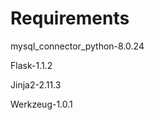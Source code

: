 <h1>Requirements</h1>
<p>mysql_connector_python-8.0.24</p>
<p>Flask-1.1.2</p>
<p>Jinja2-2.11.3</p>
<p>Werkzeug-1.0.1</p>

